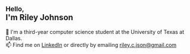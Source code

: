 ## <sub>Hello,</sub><br>I'm Riley Johnson
👋 	I'm a third-year computer science student at the University of Texas at Dallas. \
📫 	Find me on [LinkedIn](https://www.linkedin.com/in/rileycjson/) or directly by emailing riley.c.json@gmail.com

<!--
🚧	I’m currently working on ...
🌱 	I’m currently learning ...
⚡ 	Fun fact:
-->
